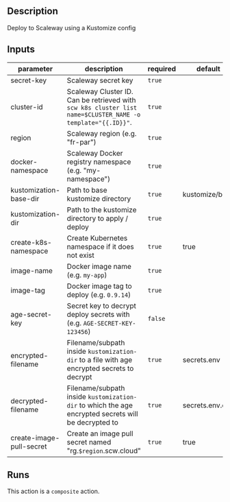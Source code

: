 <!-- action-docs-description -->

## Description

Deploy to Scaleway using a Kustomize config

<!-- action-docs-description -->

<!-- action-docs-inputs -->

## Inputs

| parameter                | description                                                                                                 | required | default         |
| ------------------------ | ----------------------------------------------------------------------------------------------------------- | -------- | --------------- |
| secret-key               | Scaleway secret key                                                                                         | `true`   |                 |
| cluster-id               | Scaleway Cluster ID. Can be retrieved with `scw k8s cluster list name=$CLUSTER_NAME -o template="{{.ID}}"`. | `true`   |                 |
| region                   | Scaleway region (e.g. "fr-par")                                                                             | `true`   |                 |
| docker-namespace         | Scaleway Docker registry namespace (e.g. "my-namespace")                                                    | `true`   |                 |
| kustomization-base-dir   | Path to base kustomize directory                                                                            | `true`   | kustomize/base  |
| kustomization-dir        | Path to the kustomize directory to apply / deploy                                                           | `true`   |                 |
| create-k8s-namespace     | Create Kubernetes namespace if it does not exist                                                            | `true`   | true            |
| image-name               | Docker image name (e.g. `my-app`)                                                                           | `true`   |                 |
| image-tag                | Docker image tag to deploy (e.g. `0.9.14`)                                                                  | `true`   |                 |
| age-secret-key           | Secret key to decrypt deploy secrets with (e.g. `AGE-SECRET-KEY-123456`)                                    | `false`  |                 |
| encrypted-filename       | Filename/subpath inside `kustomization-dir` to a file with age encrypted secrets to decrypt                 | `true`   | secrets.env     |
| decrypted-filename       | Filename/subpath inside `kustomization-dir` to which the age encrypted secrets will be decrypted to         | `true`   | secrets.env.dec |
| create-image-pull-secret | Create an image pull secret named "rg.`$region`.scw.cloud"                                                  | `true`   | true            |

<!-- action-docs-inputs -->

<!-- action-docs-outputs -->

<!-- action-docs-outputs -->

<!-- action-docs-runs -->

## Runs

This action is a `composite` action.

<!-- action-docs-runs -->
